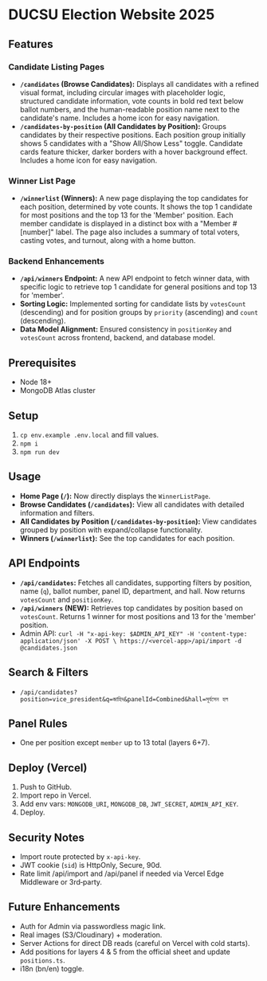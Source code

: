 # DUCSU Election Website 2025

## Features

### Candidate Listing Pages

- **`/candidates` (Browse Candidates):** Displays all candidates with a refined visual format, including circular images with placeholder logic, structured candidate information, vote counts in bold red text below ballot numbers, and the human-readable position name next to the candidate's name. Includes a home icon for easy navigation.
- **`/candidates-by-position` (All Candidates by Position):** Groups candidates by their respective positions. Each position group initially shows 5 candidates with a "Show All/Show Less" toggle. Candidate cards feature thicker, darker borders with a hover background effect. Includes a home icon for easy navigation.

### Winner List Page

- **`/winnerlist` (Winners):** A new page displaying the top candidates for each position, determined by vote counts. It shows the top 1 candidate for most positions and the top 13 for the 'Member' position. Each member candidate is displayed in a distinct box with a "Member #[number]" label. The page also includes a summary of total voters, casting votes, and turnout, along with a home button.

### Backend Enhancements

- **`/api/winners` Endpoint:** A new API endpoint to fetch winner data, with specific logic to retrieve top 1 candidate for general positions and top 13 for 'member'.
- **Sorting Logic:** Implemented sorting for candidate lists by `votesCount` (descending) and for position groups by `priority` (ascending) and `count` (descending).
- **Data Model Alignment:** Ensured consistency in `positionKey` and `votesCount` across frontend, backend, and database model.

## Prerequisites

- Node 18+
- MongoDB Atlas cluster

## Setup

1. `cp env.example .env.local` and fill values.
2. `npm i`
3. `npm run dev`

## Usage

- **Home Page (`/`):** Now directly displays the `WinnerListPage`.
- **Browse Candidates (`/candidates`):** View all candidates with detailed information and filters.
- **All Candidates by Position (`/candidates-by-position`):** View candidates grouped by position with expand/collapse functionality.
- **Winners (`/winnerlist`):** See the top candidates for each position.

## API Endpoints

- **`/api/candidates`:** Fetches all candidates, supporting filters by position, name (`q`), ballot number, panel ID, department, and hall. Now returns `votesCount` and `positionKey`.
- **`/api/winners` (NEW):** Retrieves top candidates by position based on `votesCount`. Returns 1 winner for most positions and 13 for the 'member' position.
- Admin API: `curl -H "x-api-key: $ADMIN_API_KEY" -H 'content-type: application/json' -X POST \ https://<vercel-app>/api/import -d @candidates.json`

## Search & Filters

- `/api/candidates?position=vice_president&q=জাহিদ&panelId=Combined&hall=সূর্যসেন হল`

## Panel Rules

- One per position except `member` up to 13 total (layers 6+7).

## Deploy (Vercel)

1. Push to GitHub.
2. Import repo in Vercel.
3. Add env vars: `MONGODB_URI`, `MONGODB_DB`, `JWT_SECRET`, `ADMIN_API_KEY`.
4. Deploy.

## Security Notes

- Import route protected by `x-api-key`.
- JWT cookie (`sid`) is HttpOnly, Secure, 90d.
- Rate limit /api/import and /api/panel if needed via Vercel Edge Middleware or 3rd‑party.

## Future Enhancements

- Auth for Admin via passwordless magic link.
- Real images (S3/Cloudinary) + moderation.
- Server Actions for direct DB reads (careful on Vercel with cold starts).
- Add positions for layers 4 & 5 from the official sheet and update `positions.ts`.
- i18n (bn/en) toggle.

